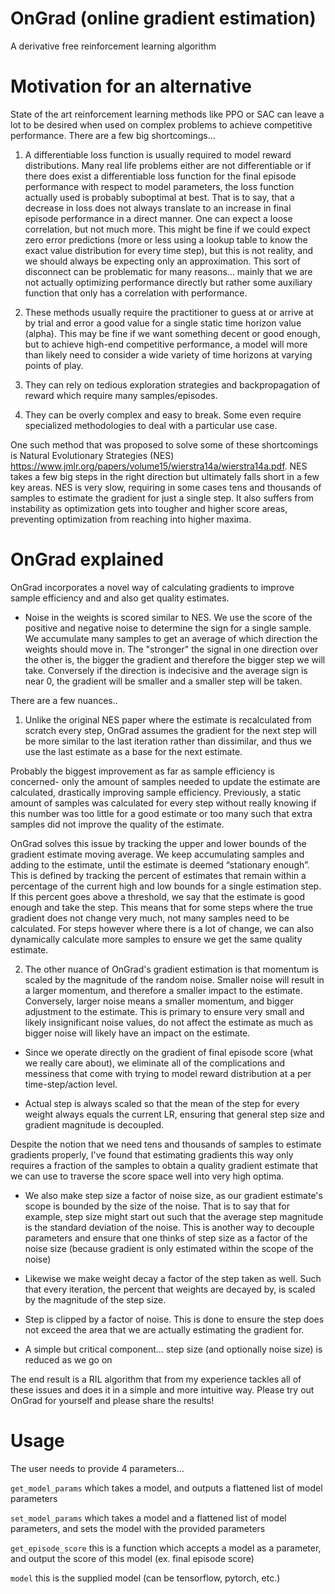 # OnGrad (online gradient estimation)
A derivative free reinforcement learning algorithm

# Motivation for an alternative

State of the art reinforcement learning methods like PPO or SAC can leave a lot to be desired when used on complex problems to achieve competitive performance. There are a few big shortcomings...

1) A differentiable loss function is usually required to model reward distributions. Many real life problems either are not differentiable or if there does exist a differentiable loss function for the final episode performance with respect to model parameters, the loss function actually used is probably suboptimal at best. That is to say, that a decrease in loss does not always translate to an increase in final episode performance in a direct manner. One can expect a loose correlation, but not much more. This might be fine if we could expect zero error predictions (more or less using a lookup table to know the exact value distribution for every time step), but this is not reality, and we should always be expecting only an approximation. This sort of disconnect can be problematic for many reasons... mainly that we are not actually optimizing performance directly but rather some auxiliary function that only has a correlation with performance.

2) These methods usually require the practitioner to guess at or arrive at by trial and error a good value for a single static time horizon value (alpha). This may be fine if we want something decent or good enough, but to achieve high-end competitive performance, a model will more than likely need to consider a wide variety of time horizons at varying points of play.

3) They can rely on tedious exploration strategies and backpropagation of reward which require many samples/episodes.

4) They can be overly complex and easy to break. Some even require specialized methodologies to deal with a particular use case.

One such method that was proposed to solve some of these shortcomings is Natural Evolutionary Strategies (NES) https://www.jmlr.org/papers/volume15/wierstra14a/wierstra14a.pdf. NES takes a few big steps in the right direction but ultimately falls short in a few key areas. NES is very slow, requiring in some cases tens and thousands of samples to estimate the gradient for just a single step. It also suffers from instability as optimization gets into tougher and higher score areas, preventing optimization from reaching into higher maxima.

# OnGrad explained

OnGrad incorporates a novel way of calculating gradients to improve sample efficiency and and also get quality estimates.

* Noise in the weights is scored similar to NES. We use the score of the positive and negative noise to determine the sign for a single sample. We accumulate many samples to get an average of which direction the weights should move in. The "stronger" the signal in one direction over the other is, the bigger the gradient and therefore the bigger step we will take. Conversely if the direction is indecisive and the average sign is near 0, the gradient will be smaller and a smaller step will be taken.

There are a few nuances..

1) Unlike the original NES paper where the estimate is recalculated from scratch every step, OnGrad assumes the gradient for the next step will be more similar to the last iteration rather than dissimilar, and thus we use the last estimate as a base for the next estimate.

Probably the biggest improvement as far as sample efficiency is concerned- only the amount of samples needed to update the estimate are calculated, drastically improving sample efficiency. Previously, a static amount of samples was calculated for every step without really knowing if this number was too little for a good estimate or too many such that extra samples did not improve the quality of the estimate.

OnGrad solves this issue by tracking the upper and lower bounds of the gradient estimate moving average. We keep accumulating samples and adding to the estimate, until the estimate is deemed “stationary enough”. This is defined by tracking the percent of estimates that remain within a percentage of the current high and low bounds for a single estimation step. If this percent goes above a threshold, we say that the estimate is good enough and take the step. This means that for some steps where the true gradient does not change very much, not many samples need to be calculated. For steps however where there is a lot of change, we can also dynamically calculate more samples to ensure we get the same quality estimate.

2) The other nuance of OnGrad's gradient estimation is that momentum is scaled by the magnitude of the random noise. Smaller noise will result in a larger momentum, and therefore a smaller impact to the estimate. Conversely, larger noise means a smaller momentum, and bigger adjustment to the estimate. This is primary to ensure very small and likely insignificant noise values, do not affect the estimate as much as bigger noise will likely have an impact on the estimate.

* Since we operate directly on the gradient of final episode score (what we really care about), we eliminate all of the complications and messiness that come with trying to model reward distribution at a per time-step/action level.

* Actual step is always scaled so that the mean of the step for every weight always equals the current LR, ensuring that general step size and gradient magnitude is decoupled.
 
Despite the notion that we need tens and thousands of samples to estimate gradients properly, I've found that estimating gradients this way only requires a fraction of the samples to obtain a quality gradient estimate that we can use to traverse the score space well into very high optima.

* We also make step size a factor of noise size, as our gradient estimate's scope is bounded by the size of the noise. That is to say that for example, step size might start out such that the average step magnitude is the standard deviation of the noise. This is another way to decouple parameters and ensure that one thinks of step size as a factor of the noise size (because gradient is only estimated within the scope of the noise)

* Likewise we make weight decay a factor of the step taken as well. Such that every iteration, the percent that weights are decayed by, is scaled by the magnitude of the step size.

* Step is clipped by a factor of noise. This is done to ensure the step does not exceed the area that we are actually estimating the gradient for.

* A simple but critical component… step size (and optionally noise size) is reduced as we go on

The end result is a RIL algorithm that from my experience tackles all of these issues and does it in a simple and more intuitive way. Please try out OnGrad for yourself and please share the results!

# Usage

The user needs to provide 4 parameters...

```get_model_params``` which takes a model, and outputs a flattened list of model parameters

```set_model_params``` which takes a model and a flattened list of model parameters, and sets the model with the provided parameters

```get_episode_score``` this is a function which accepts a model as a parameter, and output the score of this model (ex. final episode score)

```model``` this is the supplied model (can be tensorflow, pytorch, etc.)


